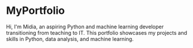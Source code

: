 # MyPortfolio
Hi, I'm Midia, an aspiring Python and machine learning developer transitioning from teaching to IT. This portfolio showcases my projects and skills in Python, data analysis, and machine learning.
